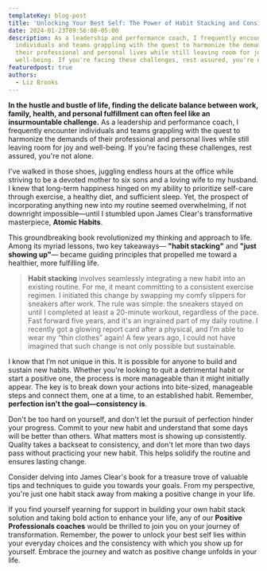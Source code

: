 ```yaml
---
templateKey: blog-post
title: 'Unlocking Your Best Self: The Power of Habit Stacking and Consistency'
date: 2024-01-23T09:56:08-05:00
description: As a leadership and performance coach, I frequently encounter
  individuals and teams grappling with the quest to harmonize the demands of
  their professional and personal lives while still leaving room for joy and
  well-being. If you're facing these challenges, rest assured, you're not alone.
featuredpost: true
authors:
  - Liz Brooks
---
```


**In the hustle and bustle of life, finding the delicate balance between work, family, health, and personal fulfillment can often feel like an insurmountable challenge.** As a leadership and performance coach, I frequently encounter individuals and teams grappling with the quest to harmonize the demands of their professional and personal lives while still leaving room for joy and well-being. If you're facing these challenges, rest assured, you're not alone.

I've walked in those shoes, juggling endless hours at the office while striving to be a devoted mother to six sons and a loving wife to my husband. I knew that long-term happiness hinged on my ability to prioritize self-care through exercise, a healthy diet, and sufficient sleep. Yet, the prospect of incorporating anything new into my routine seemed overwhelming, if not downright impossible—until I stumbled upon James Clear's transformative masterpiece, **Atomic Habits**.

This groundbreaking book revolutionized my thinking and approach to life. Among its myriad lessons, two key takeaways— **"habit stacking"** and **"just showing up"**— became guiding principles that propelled me toward a healthier, more fulfilling life.

> **Habit stacking** involves seamlessly integrating a new habit into an existing routine. For me, it meant committing to a consistent exercise regimen. I initiated this change by swapping my comfy slippers for sneakers after work. The rule was simple: the sneakers stayed on until I completed at least a 20-minute workout, regardless of the pace. Fast forward five years, and it's an ingrained part of my daily routine. I recently got a glowing report card after a physical, and I’m able to wear my “thin clothes” again! A few years ago, I could not have imagined that such change is not only possible but sustainable.

I know that I’m not unique in this. It is possible for anyone to build and sustain new habits. Whether you're looking to quit a detrimental habit or start a positive one, the process is more manageable than it might initially appear. The key is to break down your actions into bite-sized, manageable steps and connect them, one at a time, to an established habit. Remember, **perfection isn't the goal—consistency is**.

Don't be too hard on yourself, and don't let the pursuit of perfection hinder your progress. Commit to your new habit and understand that some days will be better than others. What matters most is showing up consistently. Quality takes a backseat to consistency, and don't let more than two days pass without practicing your new habit. This helps solidify the routine and ensures lasting change.

Consider delving into James Clear's book for a treasure trove of valuable tips and techniques to guide you towards your goals. From my perspective, you're just one habit stack away from making a positive change in your life.

If you find yourself yearning for support in building your own habit stack solution and taking bold action to enhance your life, any of our **Positive Professionals coaches** would be thrilled to join you on your journey of transformation. Remember, the power to unlock your best self lies within your everyday choices and the consistency with which you show up for yourself. Embrace the journey and watch as positive change unfolds in your life.
